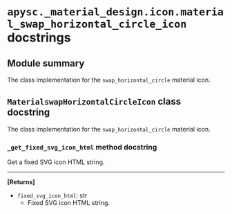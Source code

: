 # `apysc._material_design.icon.material_swap_horizontal_circle_icon` docstrings

## Module summary

The class implementation for the `swap_horizontal_circle` material icon.

## `MaterialswapHorizontalCircleIcon` class docstring

The class implementation for the `swap_horizontal_circle` material icon.

### `_get_fixed_svg_icon_html` method docstring

Get a fixed SVG icon HTML string.<hr>

**[Returns]**

- `fixed_svg_icon_html`: str
  - Fixed SVG icon HTML string.
